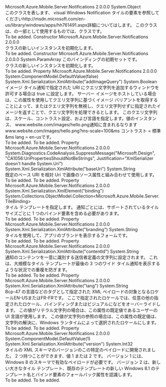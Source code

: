 <Type Name="VisualTile" FullName="Microsoft.Azure.Mobile.Server.Notifications.VisualTile">
  <TypeSignature Language="C#" Value="public class VisualTile" />
  <TypeSignature Language="ILAsm" Value=".class public auto ansi beforefieldinit VisualTile extends System.Object" />
  <TypeSignature Language="DocId" Value="T:Microsoft.Azure.Mobile.Server.Notifications.VisualTile" />
  <TypeSignature Language="VB.NET" Value="Public Class VisualTile" />
  <TypeSignature Language="F#" Value="type VisualTile = class" />
  <AssemblyInfo>
    <AssemblyName>Microsoft.Azure.Mobile.Server.Notifications</AssemblyName>
    <AssemblyVersion>2.0.0.0</AssemblyVersion>
  </AssemblyInfo>
  <Base>
    <BaseTypeName>System.Object</BaseTypeName>
  </Base>
  <Interfaces />
  <Docs>
    <summary>
            このクラスを表します、 <c>visual</c> Windows Notification タイルの要素を参照してください<c>http://msdn.microsoft.com/en-us/library/windows/apps/hh761491.aspx</c>詳細についてはします。
            このクラスは、の一部として使用するものでは、<see cref="T:Microsoft.Azure.Mobile.Server.WindowsPushMessage" />クラスです。
            </summary>
    <remarks>To be added.</remarks>
  </Docs>
  <Members>
    <Member MemberName=".ctor">
      <MemberSignature Language="C#" Value="public VisualTile ();" />
      <MemberSignature Language="ILAsm" Value=".method public hidebysig specialname rtspecialname instance void .ctor() cil managed" />
      <MemberSignature Language="DocId" Value="M:Microsoft.Azure.Mobile.Server.Notifications.VisualTile.#ctor" />
      <MemberSignature Language="VB.NET" Value="Public Sub New ()" />
      <MemberType>Constructor</MemberType>
      <AssemblyInfo>
        <AssemblyName>Microsoft.Azure.Mobile.Server.Notifications</AssemblyName>
        <AssemblyVersion>2.0.0.0</AssemblyVersion>
      </AssemblyInfo>
      <Parameters />
      <Docs>
        <summary>
            <see cref="T:Microsoft.Azure.Mobile.Server.Notifications.VisualTile" /> クラスの新しいインスタンスを初期化します。
            </summary>
        <remarks>To be added.</remarks>
      </Docs>
    </Member>
    <Member MemberName=".ctor">
      <MemberSignature Language="C#" Value="public VisualTile (params Microsoft.Azure.Mobile.Server.TileBinding[] bindings);" />
      <MemberSignature Language="ILAsm" Value=".method public hidebysig specialname rtspecialname instance void .ctor(class Microsoft.Azure.Mobile.Server.TileBinding[] bindings) cil managed" />
      <MemberSignature Language="DocId" Value="M:Microsoft.Azure.Mobile.Server.Notifications.VisualTile.#ctor(Microsoft.Azure.Mobile.Server.TileBinding[])" />
      <MemberSignature Language="VB.NET" Value="Public Sub New (ParamArray bindings As TileBinding())" />
      <MemberSignature Language="F#" Value="new Microsoft.Azure.Mobile.Server.Notifications.VisualTile : Microsoft.Azure.Mobile.Server.TileBinding[] -&gt; Microsoft.Azure.Mobile.Server.Notifications.VisualTile" Usage="new Microsoft.Azure.Mobile.Server.Notifications.VisualTile bindings" />
      <MemberType>Constructor</MemberType>
      <AssemblyInfo>
        <AssemblyName>Microsoft.Azure.Mobile.Server.Notifications</AssemblyName>
        <AssemblyVersion>2.0.0.0</AssemblyVersion>
      </AssemblyInfo>
      <Parameters>
        <Parameter Name="bindings" Type="Microsoft.Azure.Mobile.Server.TileBinding[]">
          <Attributes>
            <Attribute>
              <AttributeName>System.ParamArray</AttributeName>
            </Attribute>
          </Attributes>
        </Parameter>
      </Parameters>
      <Docs>
        <param name="bindings">このバインディングの初期セット<see cref="T:Microsoft.Azure.Mobile.Server.Notifications.VisualTile" />です。</param>
        <summary>
            <see cref="T:Microsoft.Azure.Mobile.Server.Notifications.VisualTile" /> クラスの新しいインスタンスを初期化します。
            </summary>
        <remarks>To be added.</remarks>
      </Docs>
    </Member>
    <Member MemberName="AddImageQuery">
      <MemberSignature Language="C#" Value="public bool AddImageQuery { get; set; }" />
      <MemberSignature Language="ILAsm" Value=".property instance bool AddImageQuery" />
      <MemberSignature Language="DocId" Value="P:Microsoft.Azure.Mobile.Server.Notifications.VisualTile.AddImageQuery" />
      <MemberSignature Language="VB.NET" Value="Public Property AddImageQuery As Boolean" />
      <MemberSignature Language="F#" Value="member this.AddImageQuery : bool with get, set" Usage="Microsoft.Azure.Mobile.Server.Notifications.VisualTile.AddImageQuery" />
      <MemberType>Property</MemberType>
      <AssemblyInfo>
        <AssemblyName>Microsoft.Azure.Mobile.Server.Notifications</AssemblyName>
        <AssemblyVersion>2.0.0.0</AssemblyVersion>
      </AssemblyInfo>
      <Attributes>
        <Attribute>
          <AttributeName>System.ComponentModel.DefaultValue(false)</AttributeName>
        </Attribute>
        <Attribute>
          <AttributeName>System.Xml.Serialization.XmlAttribute("addImageQuery")</AttributeName>
        </Attribute>
      </Attributes>
      <ReturnValue>
        <ReturnType>System.Boolean</ReturnType>
      </ReturnValue>
      <Docs>
        <summary>
            イメージ タイル通知で指定された URI にクエリ文字列を追加するウィンドウを許可する場合は true に設定します。 サーバー イメージをホストしている場合は、この属性を使用してクエリ文字列に基づくイメージ バリアントを取得することによって、またはクエリ文字列を無視し、クエリ文字列せずに指定されたイメージを返すことで、クエリ文字列を処理できるとします。 このクエリ文字列は、スケール、コントラスト設定、および言語を指定します。値のインスタンス、 <c>www.website.com/images/hello.png</c>通知に含まれるなります<c>www.website.com/images/hello.png?ms-scale=100&amp;ms コントラスト = 標準&amp;ms lang = en-us</c>です。
            </summary>
        <value>To be added.</value>
        <remarks>To be added.</remarks>
      </Docs>
    </Member>
    <Member MemberName="BaseUri">
      <MemberSignature Language="C#" Value="public string BaseUri { get; set; }" />
      <MemberSignature Language="ILAsm" Value=".property instance string BaseUri" />
      <MemberSignature Language="DocId" Value="P:Microsoft.Azure.Mobile.Server.Notifications.VisualTile.BaseUri" />
      <MemberSignature Language="VB.NET" Value="Public Property BaseUri As String" />
      <MemberSignature Language="F#" Value="member this.BaseUri : string with get, set" Usage="Microsoft.Azure.Mobile.Server.Notifications.VisualTile.BaseUri" />
      <MemberType>Property</MemberType>
      <AssemblyInfo>
        <AssemblyName>Microsoft.Azure.Mobile.Server.Notifications</AssemblyName>
        <AssemblyVersion>2.0.0.0</AssemblyVersion>
      </AssemblyInfo>
      <Attributes>
        <Attribute>
          <AttributeName>System.Diagnostics.CodeAnalysis.SuppressMessage("Microsoft.Design", "CA1056:UriPropertiesShouldNotBeStrings", Justification="XmlSerializer doesn't handle System.Uri")</AttributeName>
        </Attribute>
        <Attribute>
          <AttributeName>System.Xml.Serialization.XmlAttribute("baseUri")</AttributeName>
        </Attribute>
      </Attributes>
      <ReturnValue>
        <ReturnType>System.String</ReturnType>
      </ReturnValue>
      <Docs>
        <summary>
            既定のベース URI を相対 Uri で画像のソース属性と組み合わせて使用します。
            </summary>
        <value>To be added.</value>
        <remarks>To be added.</remarks>
      </Docs>
    </Member>
    <Member MemberName="Bindings">
      <MemberSignature Language="C#" Value="public System.Collections.ObjectModel.Collection&lt;Microsoft.Azure.Mobile.Server.TileBinding&gt; Bindings { get; }" />
      <MemberSignature Language="ILAsm" Value=".property instance class System.Collections.ObjectModel.Collection`1&lt;class Microsoft.Azure.Mobile.Server.TileBinding&gt; Bindings" />
      <MemberSignature Language="DocId" Value="P:Microsoft.Azure.Mobile.Server.Notifications.VisualTile.Bindings" />
      <MemberSignature Language="VB.NET" Value="Public ReadOnly Property Bindings As Collection(Of TileBinding)" />
      <MemberSignature Language="F#" Value="member this.Bindings : System.Collections.ObjectModel.Collection&lt;Microsoft.Azure.Mobile.Server.TileBinding&gt;" Usage="Microsoft.Azure.Mobile.Server.Notifications.VisualTile.Bindings" />
      <MemberType>Property</MemberType>
      <AssemblyInfo>
        <AssemblyName>Microsoft.Azure.Mobile.Server.Notifications</AssemblyName>
        <AssemblyVersion>2.0.0.0</AssemblyVersion>
      </AssemblyInfo>
      <Attributes>
        <Attribute>
          <AttributeName>System.Xml.Serialization.XmlElement("binding")</AttributeName>
        </Attribute>
      </Attributes>
      <ReturnValue>
        <ReturnType>System.Collections.ObjectModel.Collection&lt;Microsoft.Azure.Mobile.Server.TileBinding&gt;</ReturnType>
      </ReturnValue>
      <Docs>
        <summary>
            <see cref="T:Microsoft.Azure.Mobile.Server.TileBinding" />タイル テンプレートを指定します。 通知ごとには、サポートされているタイル サイズごとに 1 つのバインド要素を含める必要があります。
            </summary>
        <value>To be added.</value>
        <remarks>To be added.</remarks>
      </Docs>
    </Member>
    <Member MemberName="Branding">
      <MemberSignature Language="C#" Value="public string Branding { get; set; }" />
      <MemberSignature Language="ILAsm" Value=".property instance string Branding" />
      <MemberSignature Language="DocId" Value="P:Microsoft.Azure.Mobile.Server.Notifications.VisualTile.Branding" />
      <MemberSignature Language="VB.NET" Value="Public Property Branding As String" />
      <MemberSignature Language="F#" Value="member this.Branding : string with get, set" Usage="Microsoft.Azure.Mobile.Server.Notifications.VisualTile.Branding" />
      <MemberType>Property</MemberType>
      <AssemblyInfo>
        <AssemblyName>Microsoft.Azure.Mobile.Server.Notifications</AssemblyName>
        <AssemblyVersion>2.0.0.0</AssemblyVersion>
      </AssemblyInfo>
      <Attributes>
        <Attribute>
          <AttributeName>System.Xml.Serialization.XmlAttribute("branding")</AttributeName>
        </Attribute>
      </Attributes>
      <ReturnValue>
        <ReturnType>System.String</ReturnType>
      </ReturnValue>
      <Docs>
        <summary>
            タイルを使用して、アプリのブランドを表示するフォームです。
            </summary>
        <value>To be added.</value>
        <remarks>To be added.</remarks>
      </Docs>
    </Member>
    <Member MemberName="ContentId">
      <MemberSignature Language="C#" Value="public string ContentId { get; set; }" />
      <MemberSignature Language="ILAsm" Value=".property instance string ContentId" />
      <MemberSignature Language="DocId" Value="P:Microsoft.Azure.Mobile.Server.Notifications.VisualTile.ContentId" />
      <MemberSignature Language="VB.NET" Value="Public Property ContentId As String" />
      <MemberSignature Language="F#" Value="member this.ContentId : string with get, set" Usage="Microsoft.Azure.Mobile.Server.Notifications.VisualTile.ContentId" />
      <MemberType>Property</MemberType>
      <AssemblyInfo>
        <AssemblyName>Microsoft.Azure.Mobile.Server.Notifications</AssemblyName>
        <AssemblyVersion>2.0.0.0</AssemblyVersion>
      </AssemblyInfo>
      <Attributes>
        <Attribute>
          <AttributeName>System.Xml.Serialization.XmlAttribute("contentId")</AttributeName>
        </Attribute>
      </Attributes>
      <ReturnValue>
        <ReturnType>System.String</ReturnType>
      </ReturnValue>
      <Docs>
        <summary>
            通知のコンテンツを一意に識別する送信者定義の文字列に設定されます。 これは、大規模なタイル テンプレートが最後の 3 つのワイド タイル通知を表示するような状況での重複を防ぎます。 
            </summary>
        <value>To be added.</value>
        <remarks>To be added.</remarks>
      </Docs>
    </Member>
    <Member MemberName="Lang">
      <MemberSignature Language="C#" Value="public string Lang { get; set; }" />
      <MemberSignature Language="ILAsm" Value=".property instance string Lang" />
      <MemberSignature Language="DocId" Value="P:Microsoft.Azure.Mobile.Server.Notifications.VisualTile.Lang" />
      <MemberSignature Language="VB.NET" Value="Public Property Lang As String" />
      <MemberSignature Language="F#" Value="member this.Lang : string with get, set" Usage="Microsoft.Azure.Mobile.Server.Notifications.VisualTile.Lang" />
      <MemberType>Property</MemberType>
      <AssemblyInfo>
        <AssemblyName>Microsoft.Azure.Mobile.Server.Notifications</AssemblyName>
        <AssemblyVersion>2.0.0.0</AssemblyVersion>
      </AssemblyInfo>
      <Attributes>
        <Attribute>
          <AttributeName>System.Xml.Serialization.XmlAttribute("lang")</AttributeName>
        </Attribute>
      </Attributes>
      <ReturnValue>
        <ReturnType>System.String</ReturnType>
      </ReturnValue>
      <Docs>
        <summary>
            Bcp-47 の言語などのタグとして指定された XML ペイロードの対象となるロケール<c>EN-US</c>または<c>FR-FR</c>です。 ここで指定されたロケールでは、任意の他の指定されたロケール、バインディングまたはビジュアルになどをオーバーライドします。 この値がリテラル文字列の場合は、この属性の既定値であるユーザーの UI 言語が使用します。 この値が文字列の参照の場合は、この属性の既定値は、文字列の解決に、Windows ランタイムによって選択されたロケールにします。
            </summary>
        <value>To be added.</value>
        <remarks>To be added.</remarks>
      </Docs>
    </Member>
    <Member MemberName="Version">
      <MemberSignature Language="C#" Value="public int Version { get; set; }" />
      <MemberSignature Language="ILAsm" Value=".property instance int32 Version" />
      <MemberSignature Language="DocId" Value="P:Microsoft.Azure.Mobile.Server.Notifications.VisualTile.Version" />
      <MemberSignature Language="VB.NET" Value="Public Property Version As Integer" />
      <MemberSignature Language="F#" Value="member this.Version : int with get, set" Usage="Microsoft.Azure.Mobile.Server.Notifications.VisualTile.Version" />
      <MemberType>Property</MemberType>
      <AssemblyInfo>
        <AssemblyName>Microsoft.Azure.Mobile.Server.Notifications</AssemblyName>
        <AssemblyVersion>2.0.0.0</AssemblyVersion>
      </AssemblyInfo>
      <Attributes>
        <Attribute>
          <AttributeName>System.ComponentModel.DefaultValue(1)</AttributeName>
        </Attribute>
        <Attribute>
          <AttributeName>System.Xml.Serialization.XmlAttribute("version")</AttributeName>
        </Attribute>
      </Attributes>
      <ReturnValue>
        <ReturnType>System.Int32</ReturnType>
      </ReturnValue>
      <Docs>
        <summary>
            タイルの XML スキーマのバージョンのこの特定のペイロードに開発されました。 2 つ持つことができます、値 1 または 2 です。 バージョン 1 には、Windows 8 のスキーマで有効なペイロードが必要です。 バージョン 2 は、新しい大きなタイル テンプレート、既存のテンプレートの新しい Windows 8.1 のテンプレート名とバインド要素のフォールバック属性を認識します。
            </summary>
        <value>To be added.</value>
        <remarks>To be added.</remarks>
      </Docs>
    </Member>
  </Members>
</Type>